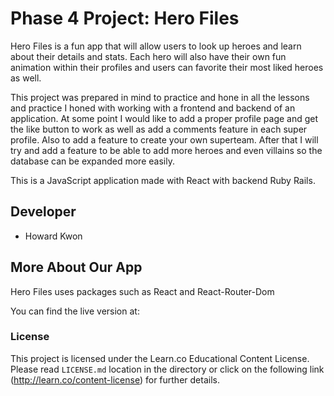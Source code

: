 # Phase 4 Project: Hero Files

Hero Files is a fun app that will allow users to look up heroes and learn about their details and stats. Each hero will also have their own fun animation within their profiles and users can favorite their most liked heroes as well. 

This project was prepared in mind to practice and hone in all the lessons and practice I honed with working with a frontend and backend of an application. At some point I would like to add a proper profile page and get the like button to work as well as add a comments feature in each super profile. Also to add a feature to create your own superteam. After that I will try and add a feature to be able to add more heroes and even villains so the database can be expanded more easily.

This is a JavaScript application made with React with backend Ruby Rails. 

## Developer
* Howard Kwon

## More About Our App
Hero Files uses packages such as React and React-Router-Dom

You can find the live version at: 
### License
This project is licensed under the Learn.co Educational Content License. Please read `LICENSE.md` location in the directory or click on the following link (http://learn.co/content-license) for further details.
